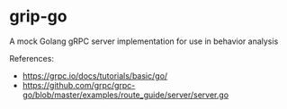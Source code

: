 # grip-go

A mock Golang gRPC server implementation for use in behavior analysis


References:
* https://grpc.io/docs/tutorials/basic/go/
* https://github.com/grpc/grpc-go/blob/master/examples/route_guide/server/server.go

